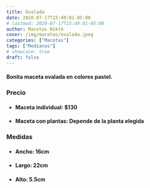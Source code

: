 ```yaml
---
title: Ovalada
date: 2020-07-17T15:49:01-05:00
# lastmod: 2020-07-17T15:49:01-05:00
author: Macetas Nikté
cover: /img/macetas/ovalada.jpeg
categories: ["Macetas"]
tags: ["Medianas"]
# showcase: true
draft: false
---
```


#### Bonita maceta ovalada en colores pastel. 

###  Precio
- #### Maceta individual: $130
- #### Maceta con plantas: Depende de la planta elegida

### Medidas
- #### Ancho: 16cm
- #### Largo: 22cm
- #### Alto: 5.5cm
<!--more-->
